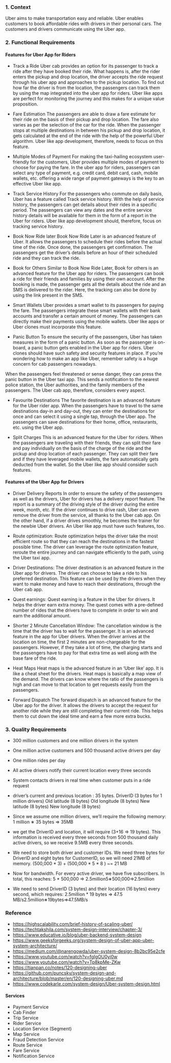 ### 1. Context
Uber aims to make transportation easy and reliable.  Uber enables customers to book affordable rides with drivers in their personal cars. The customers and drivers communicate using the Uber app.

### 2. Functional Requirements

#### Features for Uber App for Riders
- Track a Ride
Uber cab provides an option for its passenger to track a ride after they have booked their ride. What happens is, after the rider enters the pickup and drop location, the driver accepts the ride request through his uber app and approaches to the pickup location. To find out how far the driver is from the location, the passengers can track them by using the map integrated into the uber app for riders. Uber like apps are perfect for monitoring the journey and this makes for a unique value proposition.

- Fare Estimation
The passengers are able to draw a fare estimate for their ride on the basis of their pickup and drop location.
The fare also varies as per the selection of the car for the ride. When the passenger stops at multiple destinations in between his pickup and drop location, it gets calculated at the end of the ride with the help of the powerful Uber algorithm. Uber like app development, therefore, needs to focus on this feature.

- Multiple Modes of Payment
For making the taxi-hailing ecosystem user-friendly for the customers, Uber provides multiple modes of payment to choose for paying the fare. In the uber app for riders, passengers can select any type of payment, e.g. credit card, debit card, cash, mobile wallets, etc. offering a wide range of payment gateways is the key to an effective Uber like app.

- Track Service History
For the passengers who commute on daily basis, Uber has a feature called Track service history. With the help of service history, the passengers can get details about their rides in a specific period. The passengers can view any dates and the entire service history details will be available for them in the form of a report in the Uber for riders. Uber like app development should, therefore, focus on tracking service history.

- Book Now Ride later
Book Now Ride Later is an advanced feature of Uber. It allows the passengers to schedule their rides before the actual time of the ride. Once done, the passengers get confirmation. The passengers get the driver’s details before an hour of their scheduled ride and they can track the ride.

- Book for Others
Similar to Book Now Ride Later, Book for others is an advanced feature for the Uber app for riders. The passengers can book a ride for their friends and families by using their own account. After the booking is made, the passenger gets all the details about the ride and an SMS is delivered to the rider. Here, the tracking can also be done by using the link present in the SMS.

- Smart Wallets
Uber provides a smart wallet to its passengers for paying the fare. The passengers integrate these smart wallets with their bank accounts and transfer a certain amount of money. The passengers can directly make their payments using the mobile wallets. Uber like apps or Uber clones must incorporate this feature.

- Panic Button
To ensure the security of the passengers, Uber has taken measures in the form of a panic button. As soon as the passenger is on-board, a panic button gets enabled in the Uber app for riders. Uber clones should have such safety and security features in place.  If you’re wondering how to make an app like Uber, remember safety is a huge concern for cab passengers nowadays.

When the passengers feel threatened or sense danger, they can press the panic button in the Uber taxi app. This sends a notification to the nearest police station, the Uber authorities, and the family members of the passengers. The Uber cab app, therefore, considers every aspect.

- Favourite Destinations
The favorite destination is an advanced feature for the Uber rider app. When the passengers have to travel to the same destinations day-in and day-out, they can enter the destinations for once and can select it using a single tap, through the Uber app. The passengers can save destinations for their home, office, restaurants, etc. using the Uber app.

- Split Charges
This is an advanced feature for the Uber for riders. When the passengers are traveling with their friends, they can split their fare and pay individually on the basis of the charge of the ride and the pickup and drop location of each passenger. They can split their fare and if they have leveraged mobile wallets, the fare automatically gets deducted from the wallet. So the Uber like app should consider such features.


#### Features of the Uber App for Drivers
- Driver Delivery Reports
In order to ensure the safety of the passengers as well as the drivers, Uber for drivers has a delivery report feature. The report is a summary of the driving style of the driver during the entire week, month, etc. If the driver continues to drive rash, Uber can even remove the driver from the service, all thanks to the Uber cab app. On the other hand, if a driver drives smoothly, he becomes the trainer for the newbie Uber drivers. An Uber like app must have such features, too.

- Route optimization:
Route optimization helps the driver take the most efficient route so that they can reach the destinations in the fastest possible time. The driver can leverage the route optimization feature, reroute the entire journey and can navigate efficiently to the path, using the Uber taxi app.

- Driver Destinations:
The driver destination is an advanced feature in the Uber app for drivers. The driver can choose to take a ride to his preferred destination. This feature can be used by the drivers when they want to make money and have to reach their destinations, through the Uber cab app.

- Quest earnings:
Quest earning is a feature in the Uber for drivers. It helps the driver earn extra money. The quest comes with a pre-defined number of rides that the drivers have to complete in order to win and earn the additional amount.

- Shorter 2 Minute Cancellation Window:
The cancellation window is the time that the driver has to wait for the passenger. It is an advanced feature in the app for Uber drivers. When the driver arrives at the location on time, the first 2 minutes are non-chargeable for the passengers. However, if they take a lot of time, the charging starts and the passengers have to pay for that extra time as well along with the base fare of the ride.

- Heat Maps
Heat maps is the advanced feature in an ‘Uber like’ app. It is like a cheat sheet for the drivers. Heat maps is basically a map view of the demand. The drivers can know where the ratio of the passengers is high and can move to that location to get requests easily from the passengers.

- Forward Dispatch
The forward dispatch is an advanced feature for the Uber app for the driver. It allows the drivers to accept the request for another ride while they are still completing their current ride. This helps them to cut down the ideal time and earn a few more extra bucks.

### 3. Quality Requirements
- 300 million customers and one million drivers in the system
- One million active customers and 500 thousand active drivers per day
- One million rides per day
- All active drivers notify their current location every three seconds
- System contacts drivers in real time when customer puts in a ride request
- driver’s current and previous location :  35 bytes.
DriverID (3 bytes for 1 million drivers)
Old latitude (8 bytes)
Old longitude (8 bytes)
New latitude (8 bytes)
New longitude (8 bytes)
- Since we assume one million drivers, we’ll require the following memory:
 1 million ∗ 35 bytes => 35MB
- we get the DriverID and location, it will require (3+16 => 19 bytes). This information is received every three seconds from 500 thousand daily active drivers, so we receive 9.5MB every three seconds.
- We need to store both driver and customer IDs. We need three bytes for DriverID and eight bytes for CustomerID, so we will need 21MB of memory.
(500,000 * 3) + (500,000 * 5 * 8 ) ~= 21 MB

- Now for bandwidth. For every active driver, we have five subscribers. In total, this reaches:
5 * 500,000 => 2.5million5∗500,000=>2.5million

- We need to send DriverID (3 bytes) and their location (16 bytes) every second, which requires:
2.5million * 19 bytes => 47.5 MB/s2.5million∗19bytes=>47.5MB/s


### Reference
- https://highscalability.com/brief-history-of-scaling-uber/
- https://techtakshila.com/system-design-interview/chapter-3/
- https://www.educative.io/blog/uber-backend-system-design
- https://www.geeksforgeeks.org/system-design-of-uber-app-uber-system-architecture/
- https://medium.com/@narengowda/uber-system-design-8b2bc95e2cfe
- https://www.youtube.com/watch?v=fgIgOU0yi0w
- https://www.youtube.com/watch?v=Tp8kpMe-ZKw
- https://tianpan.co/notes/120-designing-uber
- https://github.com/puncsky/system-design-and-architecture/blob/master/en/120-designing-uber.md
- https://www.codekarle.com/system-design/Uber-system-design.html


#### Services

- Payment Service
- Cab Finder
- Trip Service
- Rider Service
- Location Service (Segment)
- Map Service  
- Fraud Detection Service
- Route Service
- Fare Service
- Notification Service
